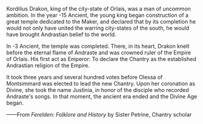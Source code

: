 Kordilius Drakon, king of the city-state of Orlais, was a man of uncommon ambition. In the year -15 Ancient, the young king began construction of a great temple dedicated to the Maker, and declared that by its completion he would not only have united the warring city-states of the south, he would have brought Andrastian belief to the world.

In -3 Ancient, the temple was completed. There, in its heart, Drakon knelt before the eternal flame of Andraste and was crowned ruler of the Empire of Orlais. His first act as Emperor: To declare the Chantry as the established Andrastian religion of the Empire.

It took three years and several hundred votes before Olessa of Montsimmard was elected to lead the new Chantry. Upon her coronation as Divine, she took the name Justinia, in honor of the disciple who recorded Andraste's songs. In that moment, the ancient era ended and the Divine Age began.

——From <i> Ferelden: Folklore and History </i> by Sister Petrine, Chantry scholar